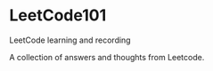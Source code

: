 # LeetCode101
LeetCode learning and recording 

A collection of answers and thoughts from Leetcode.

